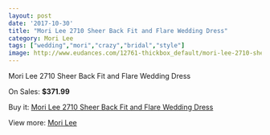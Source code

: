 ```yaml
---
layout: post
date: '2017-10-30'
title: "Mori Lee 2710 Sheer Back Fit and Flare Wedding Dress"
category: Mori Lee
tags: ["wedding","mori","crazy","bridal","style"]
image: http://www.eudances.com/12761-thickbox_default/mori-lee-2710-sheer-back-fit-and-flare-wedding-dress.jpg
---
```

Mori Lee 2710 Sheer Back Fit and Flare Wedding Dress

On Sales: **$371.99**
<a href="https://www.eudances.com/en/mori-lee/3910-mori-lee-2710-sheer-back-fit-and-flare-wedding-dress.html"><amp-img layout="responsive" width="600" height="600" src="//www.eudances.com/12761-thickbox_default/mori-lee-2710-sheer-back-fit-and-flare-wedding-dress.jpg" alt="Mori Lee 2710 Sheer Back Fit and Flare Wedding Dress 0" /></a>
<a href="https://www.eudances.com/en/mori-lee/3910-mori-lee-2710-sheer-back-fit-and-flare-wedding-dress.html"><amp-img layout="responsive" width="600" height="600" src="//www.eudances.com/12766-thickbox_default/mori-lee-2710-sheer-back-fit-and-flare-wedding-dress.jpg" alt="Mori Lee 2710 Sheer Back Fit and Flare Wedding Dress 1" /></a>
<a href="https://www.eudances.com/en/mori-lee/3910-mori-lee-2710-sheer-back-fit-and-flare-wedding-dress.html"><amp-img layout="responsive" width="600" height="600" src="//www.eudances.com/12765-thickbox_default/mori-lee-2710-sheer-back-fit-and-flare-wedding-dress.jpg" alt="Mori Lee 2710 Sheer Back Fit and Flare Wedding Dress 2" /></a>
<a href="https://www.eudances.com/en/mori-lee/3910-mori-lee-2710-sheer-back-fit-and-flare-wedding-dress.html"><amp-img layout="responsive" width="600" height="600" src="//www.eudances.com/12764-thickbox_default/mori-lee-2710-sheer-back-fit-and-flare-wedding-dress.jpg" alt="Mori Lee 2710 Sheer Back Fit and Flare Wedding Dress 3" /></a>
<a href="https://www.eudances.com/en/mori-lee/3910-mori-lee-2710-sheer-back-fit-and-flare-wedding-dress.html"><amp-img layout="responsive" width="600" height="600" src="//www.eudances.com/12763-thickbox_default/mori-lee-2710-sheer-back-fit-and-flare-wedding-dress.jpg" alt="Mori Lee 2710 Sheer Back Fit and Flare Wedding Dress 4" /></a>
<a href="https://www.eudances.com/en/mori-lee/3910-mori-lee-2710-sheer-back-fit-and-flare-wedding-dress.html"><amp-img layout="responsive" width="600" height="600" src="//www.eudances.com/12762-thickbox_default/mori-lee-2710-sheer-back-fit-and-flare-wedding-dress.jpg" alt="Mori Lee 2710 Sheer Back Fit and Flare Wedding Dress 5" /></a>

Buy it: [Mori Lee 2710 Sheer Back Fit and Flare Wedding Dress](https://www.eudances.com/en/mori-lee/3910-mori-lee-2710-sheer-back-fit-and-flare-wedding-dress.html "Mori Lee 2710 Sheer Back Fit and Flare Wedding Dress")

View more: [Mori Lee](https://www.eudances.com/en/9-mori-lee "Mori Lee")